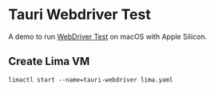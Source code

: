 # Tauri Webdriver Test
A demo to run [WebDriver Test](https://tauri.app/v1/guides/testing/webdriver/introduction) on macOS with Apple Silicon.

## Create Lima VM

```
limactl start --name=tauri-webdriver lima.yaml
```
